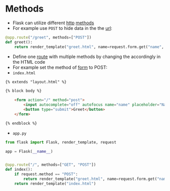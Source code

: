 # Methods

- Flask can utilize different [http](contents-http.md) [methods](computer-science/docs/basics/http/methods.md)
- For example use `POST` to hide data in the  the [url](url.md):
```python
@app.route("/greet", methods=["POST"])
def greet():
    return render_template("greet.html", name=request.form.get("name", "world"))
```


- Define one [route](routes.md) with multiple methods by changing the accordingly in the HTML code
- For example set the method of [form](forms.md) to POST:
- `index.html`
```html
{% extends "layout.html" %}

{% block body %}

    <form action="/" method="post">
        <input autocomplete="off" autofocus name="name" placeholder="Name" type="text">
        <button type="submit">Greet</button>
    </form>

{% endblock %}
```

- `app.py`
```python
from flask import Flask, render_template, request

app = Flask(__name__)


@app.route("/", methods=["GET", "POST"])
def index():
    if request.method == "POST":
        return render_template("greet.html", name=request.form.get("name"))
    return render_template("index.html")
```